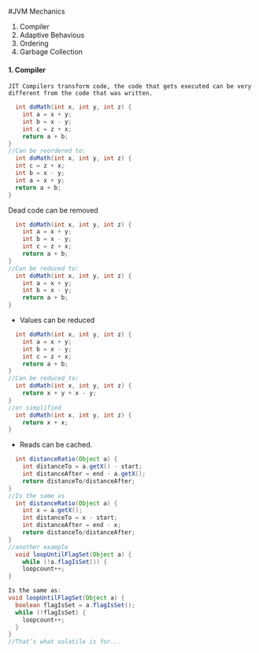 #JVM Mechanics

1. Compiler 
2. Adaptive Behavious
3. Ordering 
4. Garbage Collection


#### 1. Compiler

    JIT Compilers transform code, the code that gets executed can be very different from the code that was written.
  ```java
    int doMath(int x, int y, int z) {
      int a = x + y;
      int b = x - y;
      int c = z + x;
      return a + b;
  }
  //Can be reordered to:
    int doMath(int x, int y, int z) {
    int c = z + x;
    int b = x - y;
    int a = x + y;
    return a + b;
  }
```
Dead code can be removed
```java
  int doMath(int x, int y, int z) {
    int a = x + y;
    int b = x - y;
    int c = z + x;
    return a + b;
}
//Can be reduced to:
  int doMath(int x, int y, int z) {
    int a = x + y;
    int b = x - y;
    return a + b;
}
```
- Values can be reduced
```java
  int doMath(int x, int y, int z) {
    int a = x + y;
    int b = x - y;
    int c = z + x;
    return a + b;
}
//Can be reduced to:
  int doMath(int x, int y, int z) {
    return x + y + x - y;
}
//or simplified
  int doMath(int x, int y, int z) {
    return x + x;
}
```
- Reads can be cached.
```java
  int distanceRatio(Object a) {
    int distanceTo = a.getX() - start;
    int distanceAfter = end - a.getX();
    return distanceTo/distanceAfter;
}
//Is the same as
  int distanceRatio(Object a) {
    int x = a.getX();
    int distanceTo = x - start;
    int distanceAfter = end - x;
    return distanceTo/distanceAfter;
}
//another example
  void loopUntilFlagSet(Object a) {
    while (!a.flagIsSet()) {
    loopcount++;
}

Is the same as:
void loopUntilFlagSet(Object a) {
  boolean flagIsSet = a.flagIsSet();
  while (!flagIsSet) {
    loopcount++;
  }
}
//That’s what volatile is for...
```
